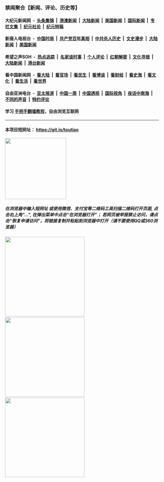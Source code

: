 ### 禁闻聚合【新闻、评论、历史等】

#### 大纪元新闻网 &nbsp;-&nbsp; [头条集锦](indexes/E头条集锦.md?t=02271102) &nbsp;|&nbsp; [港澳新闻](indexes/E港澳新闻.md?t=02271102)  &nbsp;|&nbsp; [大陆新闻](indexes/E大陆新闻.md?t=02271102) &nbsp;|&nbsp; [美国新闻](indexes/E美国新闻.md?t=02271102) &nbsp;|&nbsp; [国际新闻](indexes/E国际新闻.md?t=02271102) &nbsp;|&nbsp; [专栏文集](indexes/E专栏文集.md?t=02271102) &nbsp;|&nbsp; [纪元社论](indexes/E纪元社论.md?t=02271102) &nbsp;|&nbsp; [纪元特稿](indexes/E纪元特稿.md?t=02271102) 

#### 新唐人电视台 &nbsp;-&nbsp; [中国时局](indexes/N中国时局.md?t=02271102) &nbsp;|&nbsp; [共产党百年真相](indexes/N共产党百年真相.md?t=02271102) &nbsp;|&nbsp; [中共杀人历史](indexes/N中共杀人历史.md?t=02271102) &nbsp;|&nbsp; [文史漫步](indexes/N文史漫步.md?t=02271102) &nbsp;|&nbsp; [大陆新闻](indexes/N大陆新闻.md?t=02271102) &nbsp;|&nbsp; [美国新闻](indexes/N美国新闻.md?t=02271102)

#### 希望之声SOH &nbsp;-&nbsp; [热点追踪](indexes/H热点追踪.md?t=02271102) &nbsp;|&nbsp; [名家谈时事](indexes/H名家谈时事.md?t=02271102) &nbsp;|&nbsp; [个人评论](indexes/H个人评论.md?t=02271102)  &nbsp;|&nbsp; [红朝解密](indexes/H红朝解密.md?t=02271102) &nbsp;|&nbsp; [文化寻根](indexes/H文化寻根.md?t=02271102) &nbsp;|&nbsp; [大陆新闻](indexes/H大陆新闻.md?t=02271102) &nbsp;|&nbsp; [港台新闻](indexes/H港台新闻.md?t=02271102)

#### 看中国新闻网 &nbsp;-&nbsp; [看大陆](indexes/S看大陆.md?t=02271102) &nbsp;|&nbsp; [看官场](indexes/S看官场.md?t=02271102) &nbsp;|&nbsp; [看民生](indexes/S看民生.md?t=02271102)  &nbsp;|&nbsp; [看博谈](indexes/S看博谈.md?t=02271102) &nbsp;|&nbsp; [看财经](indexes/S看财经.md?t=02271102) &nbsp;|&nbsp; [看史海](indexes/S看史海.md?t=02271102) &nbsp;|&nbsp; [看文化](indexes/S看文化.md?t=02271102) &nbsp;|&nbsp; [看生活](indexes/S看生活.md?t=02271102) &nbsp;|&nbsp; [看世界](indexes/S看世界.md?t=02271102)

#### 自由亚洲电台 &nbsp;-&nbsp; [亚太报道](indexes/R亚太报道.md?t=02271102) &nbsp;|&nbsp; [中国一周](indexes/R中国一周.md?t=02271102) &nbsp;|&nbsp; [中国透视](indexes/R中国透视.md?t=02271102)  &nbsp;|&nbsp; [国际视角](indexes/R国际视角.md?t=02271102) &nbsp;|&nbsp; [夜话中南海](indexes/R夜话中南海.md?t=02271102) &nbsp;|&nbsp; [不同的声音](indexes/R不同的声音.md?t=02271102) &nbsp;|&nbsp; [特约评论](indexes/R特约评论.md?t=02271102)

#### 学习 [手把手翻墙教程](https://github.com/gfw-breaker/guides/wiki)，自由浏览互联网

----

#### 本项目短网址： https://git.io/toutiao
<img src="https://raw.githubusercontent.com/gfw-breaker/banned-news/master/scripts/img/qr.png" width="200px"/>  

##### 在浏览器中输入短网址 或使用微信、支付宝等二维码工具扫描二维码打开页面, 点击右上角"...", 在弹出菜单中点击“在浏览器打开”； 若网页被举报禁止访问，请点击“恢复申请访问”，将链接复制并粘贴到浏览器中打开（请不要使用QQ或360浏览器）

<img src="https://raw.githubusercontent.com/gfw-breaker/banned-news/master/scripts/img/1.png" width="260px"/> &nbsp; <img src="https://raw.githubusercontent.com/gfw-breaker/banned-news/master/scripts/img/2.png" width="260px"/> &nbsp; <img src="https://raw.githubusercontent.com/gfw-breaker/banned-news/master/scripts/img/3.png" width="260px"/>
